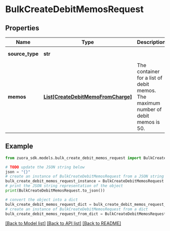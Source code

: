 # BulkCreateDebitMemosRequest


## Properties

Name | Type | Description | Notes
------------ | ------------- | ------------- | -------------
**source_type** | **str** |  | [default to 'Standalone']
**memos** | [**List[CreateDebitMemoFromCharge]**](CreateDebitMemoFromCharge.md) | The container for a list of debit memos. The maximum number of debit memos is 50. | [optional] 

## Example

```python
from zuora_sdk.models.bulk_create_debit_memos_request import BulkCreateDebitMemosRequest

# TODO update the JSON string below
json = "{}"
# create an instance of BulkCreateDebitMemosRequest from a JSON string
bulk_create_debit_memos_request_instance = BulkCreateDebitMemosRequest.from_json(json)
# print the JSON string representation of the object
print(BulkCreateDebitMemosRequest.to_json())

# convert the object into a dict
bulk_create_debit_memos_request_dict = bulk_create_debit_memos_request_instance.to_dict()
# create an instance of BulkCreateDebitMemosRequest from a dict
bulk_create_debit_memos_request_from_dict = BulkCreateDebitMemosRequest.from_dict(bulk_create_debit_memos_request_dict)
```
[[Back to Model list]](../README.md#documentation-for-models) [[Back to API list]](../README.md#documentation-for-api-endpoints) [[Back to README]](../README.md)


